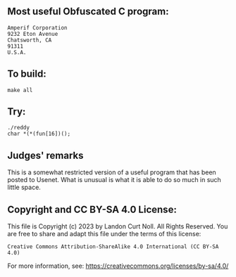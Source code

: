 ## Most useful Obfuscated C program:

	Amperif Corporation
	9232 Eton Avenue
	Chatsworth, CA
	91311
	U.S.A.


## To build:


	make all

## Try:

	./reddy
	char *(*(fun[16])();


## Judges' remarks

This is a somewhat restricted version of a useful program that has been
posted to Usenet.  What is unusual is what it is able to do so much
in such little space.

## Copyright and CC BY-SA 4.0 License:

This file is Copyright (c) 2023 by Landon Curt Noll.  All Rights Reserved.
You are free to share and adapt this file under the terms of this license:

    Creative Commons Attribution-ShareAlike 4.0 International (CC BY-SA 4.0)

For more information, see: https://creativecommons.org/licenses/by-sa/4.0/
